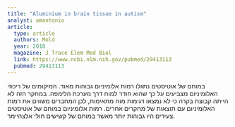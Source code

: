 ```yaml
---
title: "Aluminium in brain tissue in autism"
analyst: amantonio
article:
  type: article
  authors: Mold
  year: 2018
  magazine: J Trace Elem Med Biol
  link: https://www.ncbi.nlm.nih.gov/pubmed/29413113
  pubmed: 29413113
---
```


במוחם של אוטיסטים נתגלו רמות אלומיניום גבוהות מאוד. המיקומים של ריכוזי האלומיניום מצביעים על כך שהוא חודר למוח דרך מערכת הלימפה.
במחקר הזה לא הייתה קבוצת בקרה כי לא נמצאו דגימות מוח מתאימות, לכן המחברים משווים את רמות האלומיניום עם תוצאות של מחקרים אחרים. רמות אלומיניום במוחם של אוטיסטים צעירים היו גבוהות יותר מאשר במוחם של קשישים חולי אלצהיימר.
